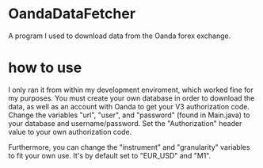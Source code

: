 # OandaDataFetcher
A program I used to download data from the Oanda forex exchange.

# how to use
I only ran it from within my development enviroment, which worked fine for my purposes. You must create your own database in order to download the data, as well as an account with Oanda to get your V3 authorization code.
Change the variables "url", "user", and "password" (found in Main.java) to your database and username/password.
Set the "Authorization" header value to your own authorization code.

Furthermore, you can change the "instrument" and "granularity" variables to fit your own use. It's by default set to "EUR_USD" and "M1".

